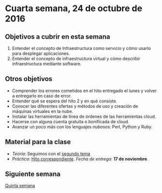 # Cuarta semana, 24 de octubre de 2016


## Objetivos a cubrir en esta semana

1. Entender el concepto de Infraestructura como servicio y cómo usarlo
   para desplegar aplicaciones.
2. Entender el concepto de infraestructura virtual y cómo describir
   infraestructura mediante software.

## Otros objetivos

* Comprender los errores cometidos en el hito entregado el lunes y
  volver a entregarlo en caso de error.
* Entender qué se espera del hito 2 y en qué consiste.
* Conocer las diferentes ofertas y métodos de uso y creación de
  máquinas virtuales en la nube.
* Instalar las herramientas de línea de órdenes de las herramientas cloud.
* Hacerse con alguna cuenta gratuita o bonificada de cloud.
* Avanzar un poco más con los lenguajes *nubosos*: Perl, Python y Ruby.
  
## Material para la clase

* *Teoría*: Seguimos con
  el
  [segundo tema](http://jj.github.io/CC/documentos/temas/Gestion_de_configuraciones)
* *Práctica*:
  [Hito correspondiente](https://jj.github.io/CC/documentos/proyecto/2.Provisionamiento). *Fecha
  de entrega*: **17 de noviembre**. 


## Siguiente semana

[Quinta semana](05-semana.md)
